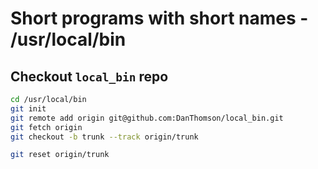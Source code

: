 
# Short programs with short names - /usr/local/bin


## Checkout `local_bin` repo
``` bash
cd /usr/local/bin
git init
git remote add origin git@github.com:DanThomson/local_bin.git
git fetch origin
git checkout -b trunk --track origin/trunk

git reset origin/trunk
```
